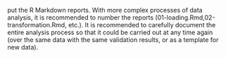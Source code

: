 put the R Markdown reports. With more complex processes of data
analysis, it is recommended to number the reports (01-loading.Rmd,02-transformation.Rmd, etc.).
It is recommended to carefully document the entire analysis process so that it could be carried out at
any time again (over the same data with the same validation results, or as a template for new data).